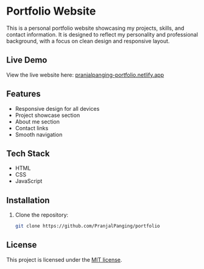 # Portfolio Website

This is a personal portfolio website showcasing my projects, skills, and contact information. It is designed to reflect my personality and professional background, with a focus on clean design and responsive layout.

## Live Demo

View the live website here: [pranjalpanging-portfolio.netlify.app](https://pranjalpanging-portfolio.netlify.app)

## Features

- Responsive design for all devices
- Project showcase section
- About me section
- Contact links
- Smooth navigation

## Tech Stack

- HTML
- CSS
- JavaScript

## Installation

1. Clone the repository:
   ```bash
   git clone https://github.com/PranjalPanging/portfolio

## License 
This project is licensed under the [MIT license](LICENSE). 
